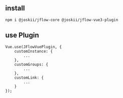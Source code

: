 ## install
```
npm i @joskii/jflow-core @joskii/jflow-vue3-plugin
```

## use Plugin 
```
Vue.use(JFlowVuePlugin, {
    customInstance: {
        ...
    },
    customGroups: {
        ...
    },
    customLink: {
        ...
    }
});
```
